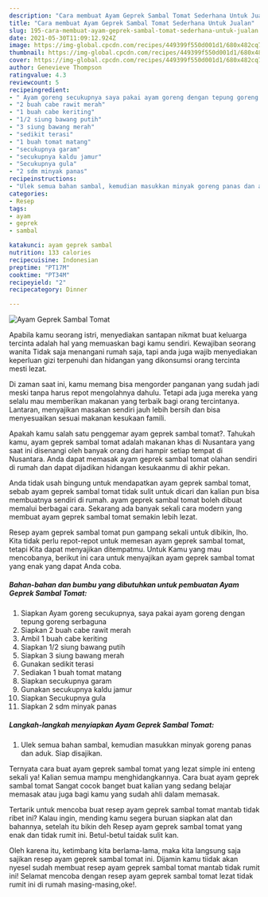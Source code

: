 ```yaml
---
description: "Cara membuat Ayam Geprek Sambal Tomat Sederhana Untuk Jualan"
title: "Cara membuat Ayam Geprek Sambal Tomat Sederhana Untuk Jualan"
slug: 195-cara-membuat-ayam-geprek-sambal-tomat-sederhana-untuk-jualan
date: 2021-05-30T11:09:12.924Z
image: https://img-global.cpcdn.com/recipes/449399f550d001d1/680x482cq70/ayam-geprek-sambal-tomat-foto-resep-utama.jpg
thumbnail: https://img-global.cpcdn.com/recipes/449399f550d001d1/680x482cq70/ayam-geprek-sambal-tomat-foto-resep-utama.jpg
cover: https://img-global.cpcdn.com/recipes/449399f550d001d1/680x482cq70/ayam-geprek-sambal-tomat-foto-resep-utama.jpg
author: Genevieve Thompson
ratingvalue: 4.3
reviewcount: 5
recipeingredient:
- " Ayam goreng secukupnya saya pakai ayam goreng dengan tepung goreng serbaguna"
- "2 buah cabe rawit merah"
- "1 buah cabe keriting"
- "1/2 siung bawang putih"
- "3 siung bawang merah"
- "sedikit terasi"
- "1 buah tomat matang"
- "secukupnya garam"
- "secukupnya kaldu jamur"
- "Secukupnya gula"
- "2 sdm minyak panas"
recipeinstructions:
- "Ulek semua bahan sambal, kemudian masukkan minyak goreng panas dan aduk. Siap disajikan."
categories:
- Resep
tags:
- ayam
- geprek
- sambal

katakunci: ayam geprek sambal 
nutrition: 133 calories
recipecuisine: Indonesian
preptime: "PT17M"
cooktime: "PT34M"
recipeyield: "2"
recipecategory: Dinner

---
```



![Ayam Geprek Sambal Tomat](https://img-global.cpcdn.com/recipes/449399f550d001d1/680x482cq70/ayam-geprek-sambal-tomat-foto-resep-utama.jpg)

Apabila kamu seorang istri, menyediakan santapan nikmat buat keluarga tercinta adalah hal yang memuaskan bagi kamu sendiri. Kewajiban seorang  wanita Tidak saja menangani rumah saja, tapi anda juga wajib menyediakan keperluan gizi terpenuhi dan hidangan yang dikonsumsi orang tercinta mesti lezat.

Di zaman  saat ini, kamu memang bisa mengorder panganan yang sudah jadi meski tanpa harus repot mengolahnya dahulu. Tetapi ada juga mereka yang selalu mau memberikan makanan yang terbaik bagi orang tercintanya. Lantaran, menyajikan masakan sendiri jauh lebih bersih dan bisa menyesuaikan sesuai makanan kesukaan famili. 



Apakah kamu salah satu penggemar ayam geprek sambal tomat?. Tahukah kamu, ayam geprek sambal tomat adalah makanan khas di Nusantara yang saat ini disenangi oleh banyak orang dari hampir setiap tempat di Nusantara. Anda dapat memasak ayam geprek sambal tomat olahan sendiri di rumah dan dapat dijadikan hidangan kesukaanmu di akhir pekan.

Anda tidak usah bingung untuk mendapatkan ayam geprek sambal tomat, sebab ayam geprek sambal tomat tidak sulit untuk dicari dan kalian pun bisa membuatnya sendiri di rumah. ayam geprek sambal tomat boleh dibuat memalui berbagai cara. Sekarang ada banyak sekali cara modern yang membuat ayam geprek sambal tomat semakin lebih lezat.

Resep ayam geprek sambal tomat pun gampang sekali untuk dibikin, lho. Kita tidak perlu repot-repot untuk memesan ayam geprek sambal tomat, tetapi Kita dapat menyajikan ditempatmu. Untuk Kamu yang mau mencobanya, berikut ini cara untuk menyajikan ayam geprek sambal tomat yang enak yang dapat Anda coba.

<!--inarticleads1-->

##### Bahan-bahan dan bumbu yang dibutuhkan untuk pembuatan Ayam Geprek Sambal Tomat:

1. Siapkan  Ayam goreng secukupnya, saya pakai ayam goreng dengan tepung goreng serbaguna
1. Siapkan 2 buah cabe rawit merah
1. Ambil 1 buah cabe keriting
1. Siapkan 1/2 siung bawang putih
1. Siapkan 3 siung bawang merah
1. Gunakan sedikit terasi
1. Sediakan 1 buah tomat matang
1. Siapkan secukupnya garam
1. Gunakan secukupnya kaldu jamur
1. Siapkan Secukupnya gula
1. Siapkan 2 sdm minyak panas




<!--inarticleads2-->

##### Langkah-langkah menyiapkan Ayam Geprek Sambal Tomat:

1. Ulek semua bahan sambal, kemudian masukkan minyak goreng panas dan aduk. Siap disajikan.




Ternyata cara buat ayam geprek sambal tomat yang lezat simple ini enteng sekali ya! Kalian semua mampu menghidangkannya. Cara buat ayam geprek sambal tomat Sangat cocok banget buat kalian yang sedang belajar memasak atau juga bagi kamu yang sudah ahli dalam memasak.

Tertarik untuk mencoba buat resep ayam geprek sambal tomat mantab tidak ribet ini? Kalau ingin, mending kamu segera buruan siapkan alat dan bahannya, setelah itu bikin deh Resep ayam geprek sambal tomat yang enak dan tidak rumit ini. Betul-betul taidak sulit kan. 

Oleh karena itu, ketimbang kita berlama-lama, maka kita langsung saja sajikan resep ayam geprek sambal tomat ini. Dijamin kamu tiidak akan nyesel sudah membuat resep ayam geprek sambal tomat mantab tidak rumit ini! Selamat mencoba dengan resep ayam geprek sambal tomat lezat tidak rumit ini di rumah masing-masing,oke!.


